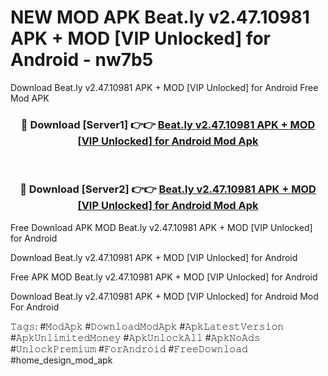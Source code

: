 # NEW MOD APK Beat.ly v2.47.10981 APK + MOD [VIP Unlocked] for Android - nw7b5
Download Beat.ly v2.47.10981 APK + MOD [VIP Unlocked] for Android Free Mod APK

<div align="center">
<h3>🔴 Download [Server1] 👉👉 <a href="https://apk-comot.site?title=Beat.ly_v2.47.10981_APK_+_MOD_[VIP_Unlocked]_for_Android">Beat.ly v2.47.10981 APK + MOD [VIP Unlocked] for Android Mod Apk</a></h3><br>

<h3>🔴 Download [Server2] 👉👉 <a href="https://apk-comot.site?title=Beat.ly_v2.47.10981_APK_+_MOD_[VIP_Unlocked]_for_Android">Beat.ly v2.47.10981 APK + MOD [VIP Unlocked] for Android Mod Apk</a></h3>
</div>


Free Download APK MOD Beat.ly v2.47.10981 APK + MOD [VIP Unlocked] for Android

Download Beat.ly v2.47.10981 APK + MOD [VIP Unlocked] for Android 

Free APK MOD Beat.ly v2.47.10981 APK + MOD [VIP Unlocked] for Android 

Download Beat.ly v2.47.10981 APK + MOD [VIP Unlocked] for Android Mod For Android

𝚃𝚊𝚐𝚜: #𝙼𝚘𝚍𝙰𝚙𝚔 #𝙳𝚘𝚠𝚗𝚕𝚘𝚊𝚍𝙼𝚘𝚍𝙰𝚙𝚔 #𝙰𝚙𝚔𝙻𝚊𝚝𝚎𝚜𝚝𝚅𝚎𝚛𝚜𝚒𝚘𝚗 #𝙰𝚙𝚔𝚄𝚗𝚕𝚒𝚖𝚒𝚝𝚎𝚍𝙼𝚘𝚗𝚎𝚢 #𝙰𝚙𝚔𝚄𝚗𝚕𝚘𝚌𝚔𝙰𝚕𝚕 #𝙰𝚙𝚔𝙽𝚘𝙰𝚍𝚜 #𝚄𝚗𝚕𝚘𝚌𝚔𝙿𝚛𝚎𝚖𝚒𝚞𝚖 #𝙵𝚘𝚛𝙰𝚗𝚍𝚛𝚘𝚒𝚍 #𝙵𝚛𝚎𝚎𝙳𝚘𝚠𝚗𝚕𝚘𝚊𝚍 #home_design_mod_apk
